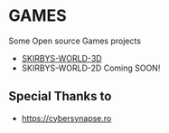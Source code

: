 # GAMES
Some Open source Games projects 
- [SKIRBYS-WORLD-3D](https://opensource-for-freedom.github.io/SKIRBYS-WORLD/)
- SKIRBYS-WORLD-2D Coming SOON!

## Special Thanks to
- https://cybersynapse.ro
